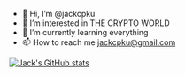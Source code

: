 - 👋 Hi, I’m @jackcpku
- 👀 I’m interested in THE CRYPTO WORLD
- 🌱 I’m currently learning everything
- 📫 How to reach me jackcpku@gmail.com

[![Jack's GitHub stats](https://github-readme-stats.vercel.app/api?username=jackcpku&theme=gotham)](https://github.com/anuraghazra/github-readme-stats)

<!---
jackcpku/jackcpku is a ✨ special ✨ repository because its `README.md` (this file) appears on your GitHub profile.
You can click the Preview link to take a look at your changes.
--->
